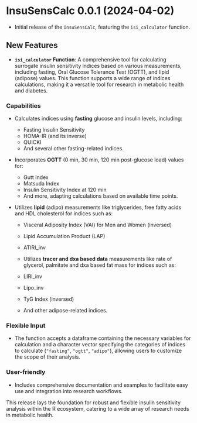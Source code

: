 # InsuSensCalc 0.0.1 (2024-04-02)

- Initial release of the `InsuSensCalc`, featuring the `isi_calculator` function.

## New Features

- **`isi_calculator` Function**: A comprehensive tool for calculating surrogate insulin sensitivity indices based on various measurements, including fasting, Oral Glucose Tolerance Test (OGTT), and lipid (adipose) values. This function supports a wide range of indices calculations, making it a versatile tool for research in metabolic health and diabetes.

### Capabilities

- Calculates indices using **fasting** glucose and insulin levels, including:
  - Fasting Insulin Sensitivity
  - HOMA-IR (and its inverse)
  - QUICKI
  - And several other fasting-related indices.

- Incorporates **OGTT** (0 min, 30 min, 120 min post-glucose load) values for:
  - Gutt Index
  - Matsuda Index
  - Insulin Sensitivity Index at 120 min
  - And more, adapting calculations based on available time points.

- Utilizes **lipid** (adipo) measurements like triglycerides, free fatty acids and HDL cholesterol for indices such as:
  - Visceral Adiposity Index (VAI) for Men and Women (inversed)
  - Lipid Accumulation Product (LAP)
  - ATIRI_inv
  
  - Utilizes **tracer and dxa based data** measurements like rate of glycerol, palmitate and dxa based fat mass for indices such as:
  - LIRI_inv
  - Lipo_inv
  - TyG Index (inversed)
  - And other adipose-related indices.

### Flexible Input

- The function accepts a dataframe containing the necessary variables for calculation and a character vector specifying the categories of indices to calculate (`"fasting"`, `"ogtt"`, `"adipo"`), allowing users to customize the scope of their analysis.

### User-friendly

- Includes comprehensive documentation and examples to facilitate easy use and integration into research workflows.

This release lays the foundation for robust and flexible insulin sensitivity analysis within the R ecosystem, catering to a wide array of research needs in metabolic health.
